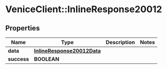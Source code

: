 # VeniceClient::InlineResponse20012

## Properties
Name | Type | Description | Notes
------------ | ------------- | ------------- | -------------
**data** | [**InlineResponse20012Data**](InlineResponse20012Data.md) |  | 
**success** | **BOOLEAN** |  | 

